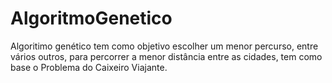 # AlgoritmoGenetico  
Algoritimo genético tem como objetivo escolher um menor percurso, entre vários outros, para percorrer a menor distância entre as cidades, tem como base o Problema do Caixeiro Viajante. 
